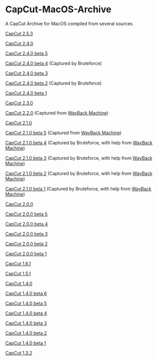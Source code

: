 # CapCut-MacOS-Archive
A CapCut Archive for MacOS compiled from several sources

[CapCut 2.5.3](https://lf16-capcut.faceulv.com/obj/capcutpc-packages-us/packages/CapCut_2_5_3_819_capcutpc_0_creatortool.dmg)

[CapCut 2.4.0](https://lf16-capcut.faceulv.com/obj/capcutpc-packages-us/packages/CapCut_2_4_0_646_capcutpc_0_creatortool.dmg)

[CapCut 2.4.0 beta 5](https://lf16-capcut.faceulv.com/obj/capcutpc-packages-us/packages/CapCut_2_4_0-beta5_645_capcutpc_beta_creatortool.dmg)

[CapCut 2.4.0 beta 4](https://lf16-capcut.faceulv.com/obj/capcutpc-packages-us/packages/CapCut_2_4_0-beta4_637_capcutpc_beta_creatortool.dmg) (Captured by Bruteforce)

[CapCut 2.4.0 beta 3](https://lf16-capcut.faceulv.com/obj/capcutpc-packages-us/packages/CapCut_2_4_0-beta3_631_capcutpc_beta_creatortool.dmg)

[CapCut 2.4.0 beta 2](https://lf16-capcut.faceulv.com/obj/capcutpc-packages-us/packages/CapCut_2_4_0-beta2_627_capcutpc_beta_creatortool.dmg) (Captured by Bruteforce)

[CapCut 2.4.0 beta 1](https://lf16-capcut.faceulv.com/obj/capcutpc-packages-us/packages/CapCut_2_4_0-beta1_610_capcutpc_beta_creatortool.dmg)

[CapCut 2.3.0](https://lf16-capcut.faceulv.com/obj/capcutpc-packages-us/packages/CapCut_2_3_0_579_capcutpc_0_creatortool.dmg)

[CapCut 2.2.0](https://lf16-capcut.faceulv.com/obj/capcutpc-packages-us/packages/CapCut_2_2_0_506_capcutpc_0_creatortool.dmg) (Captured from [WayBack Machine](https://web.archive.org/web/*/https://lf16-capcut.faceulv.com/obj/capcutpc-packages-us/packages*))

[CapCut 2.1.0](https://lf16-capcut.faceulv.com/obj/capcutpc-packages-us/packages/CapCut_2_1_0_424_capcutpc_0.dmg)

[CapCut 2.1.0 beta 5](https://lf16-capcut.faceulv.com/obj/capcutpc-packages-us/packages/CapCut_2_1_0-beta5_418_capcutpc_beta.dmg) (Captured from [WayBack Machine](https://web.archive.org/web/*/https://lf16-capcut.faceulv.com/obj/capcutpc-packages-us/packages*))

[CapCut 2.1.0 beta 4](https://lf16-capcut.faceulv.com/obj/capcutpc-packages-us/packages/CapCut_2_1_0-beta4_412_capcutpc_beta.dmg) (Captured by Bruteforce, with help from [WayBack Machine](https://web.archive.org/web/*/https://lf16-capcut.faceulv.com/obj/capcutpc-packages-us/packages*))

[CapCut 2.1.0 beta 3](https://lf16-capcut.faceulv.com/obj/capcutpc-packages-us/packages/CapCut_2_1_0-beta3_410_capcutpc_beta.dmg) (Captured by Bruteforce, with help from [WayBack Machine](https://web.archive.org/web/*/https://lf16-capcut.faceulv.com/obj/capcutpc-packages-us/packages*))

[CapCut 2.1.0 beta 2](https://lf16-capcut.faceulv.com/obj/capcutpc-packages-us/packages/CapCut_2_1_0-beta2_406_capcutpc_beta.dmg) (Captured by Bruteforce, with help from [WayBack Machine](https://web.archive.org/web/*/https://lf16-capcut.faceulv.com/obj/capcutpc-packages-us/packages*))

[CapCut 2.1.0 beta 1](https://lf16-capcut.faceulv.com/obj/capcutpc-packages-us/packages/CapCut_2_1_0-beta1_402_capcutpc_beta.dmg) (Captured by Bruteforce, with help from [WayBack Machine](https://web.archive.org/web/*/https://lf16-capcut.faceulv.com/obj/capcutpc-packages-us/packages*))

[CapCut 2.0.0](https://lf16-capcut.faceulv.com/obj/capcutpc-packages-us/packages/CapCut_2_0_0_359_capcutpc_0.dmg)

[CapCut 2.0.0 beta 5](https://lf16-capcut.faceulv.com/obj/capcutpc-packages-us/packages/CapCut_2_0_0-beta5_352_capcutpc_beta.dmg)

[CapCut 2.0.0 beta 4](https://lf16-capcut.faceulv.com/obj/capcutpc-packages-us/packages/CapCut_2_0_0-beta4_350_capcutpc_beta.dmg)

[CapCut 2.0.0 beta 3](https://lf16-capcut.faceulv.com/obj/capcutpc-packages-us/packages/CapCut_2_0_0-beta3_347_capcutpc_beta.dmg)

[CapCut 2.0.0 beta 2](https://lf16-capcut.faceulv.com/obj/capcutpc-packages-us/packages/CapCut_2_0_0-beta2_344_capcutpc_beta.dmg)

[CapCut 2.0.0 beta 1](https://lf16-capcut.faceulv.com/obj/capcutpc-packages-us/packages/CapCut_2_0_0-beta1_337_capcutpc_beta.dmg)

[CapCut 1.6.1](https://lf16-capcut.faceulv.com/obj/capcutpc-packages-us/packages/CapCut_1_6_1_308_capcutpc_0.dmg)

[CapCut 1.5.1](https://lf16-capcut.faceulv.com/obj/capcutpc-packages-us/packages/CapCut_1_5_1_248_capcutpc_0.dmg)

[CapCut 1.4.0](https://lf16-capcut.faceulv.com/obj/capcutpc-packages-us/packages/CapCut_1_4_0_188_capcutpc_0.dmg)

[CapCut 1.4.0 beta 6](https://lf16-capcut.faceulv.com/obj/capcutpc-packages-us/packages/CapCut_1_4_0-beta6_176_capcutpc_beta.dmg)

[CapCut 1.4.0 beta 5](https://lf16-capcut.faceulv.com/obj/capcutpc-packages-us/packages/CapCut_1_4_0-beta5_174_capcutpc_beta.dmg)

[CapCut 1.4.0 beta 4](https://lf16-capcut.faceulv.com/obj/capcutpc-packages-us/packages/CapCut_1_4_0-beta4_171_capcutpc_beta.dmg)

[CapCut 1.4.0 beta 3](https://lf16-capcut.faceulv.com/obj/capcutpc-packages-us/packages/CapCut_1_4_0-beta3_168_capcutpc_beta.dmg)

[CapCut 1.4.0 beta 2](https://lf16-capcut.faceulv.com/obj/capcutpc-packages-us/packages/CapCut_1_4_0-beta2_167_capcutpc_beta.dmg)

[CapCut 1.4.0 beta 1](https://lf16-capcut.faceulv.com/obj/capcutpc-packages-us/packages/CapCut_1_4_0-beta1_165_capcutpc_beta.dmg)

[CapCut 1.3.2](https://lf16-capcut.faceulv.com/obj/capcutpc-packages-us/packages/CapCut_1_3_2_159_capcutpc_0.dmg)

